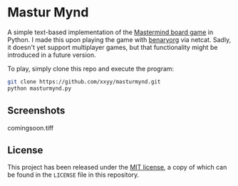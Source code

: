 Mastur Mynd
===========

A simple text-based implementation of the [Mastermind board game](https://en.wikipedia.org/wiki/Mastermind_%28board_game%29) in Python. I made this upon playing the game with [benaryorg](https://github.com/benaryorg) via netcat. Sadly, it doesn't yet support multiplayer games, but that functionality might be introduced in a future version.


To play, simply clone this repo and execute the program:

````bash
git clone https://github.com/xxyy/masturmynd.git
python masturmynd.py
````

Screenshots
-----------
comingsoon.tiff


License
-------
This project has been released under the [MIT license](http://choosealicense.com/licenses/mit/), a copy of which can be found in the `LICENSE` file in this repository.
